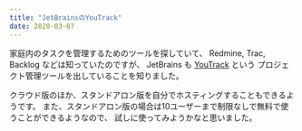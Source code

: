 ```yaml
---
title: "JetBrainsのYouTrack"
date: 2020-03-07
---
```


家庭内のタスクを管理するためのツールを探していて、
Redmine, Trac, Backlog などは知っていたのですが、 JetBrains も [YouTrack](https://www.jetbrains.com/youtrack/) という
プロジェクト管理ツールを出していることを知りました。

クラウド版のほか、スタンドアロン版を自分でホスティングすることもできるようです。
また、スタンドアロン版の場合は10ユーザーまで制限なしで無料で使うことができるようなので、
試しに使ってみようかなと思いました。
